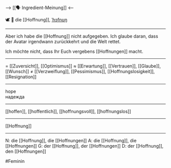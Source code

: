 --> [[🗣️ Ingredient-Meinung]] <--

🕊️ 🔴 die [[Hoffnung]], [ˈhɔfnʊŋ](https://youglish.com/pronounce/Hoffnung/german)

---
Aber ich habe die [[Hoffnung]] nicht aufgegeben. Ich glaube daran, dass der Avatar irgendwann zurückkehrt und die Welt rettet.

Ich möchte nicht, dass Ihr Euch vergebens [[Hoffnungen]] macht.

---
= [[Zuversicht]], [[Optimismus]]
≈ [[Erwartung]], [[Vertrauen]], [[Glaube]], [[Wunsch]]
≠ [[Verzweiflung]], [[Pessimismus]], [[Hoffnungslosigkeit]], [[Resignation]]

---
hope  
надежда

---
[[hoffen]], [[hoffentlich]], [[hoffnungsvoll]], [[hoffnungslos]]

---
[[Hoffnung]]


---
N: die [[Hoffnung]], die [[Hoffnungen]]
A: die [[Hoffnung]], die [[Hoffnungen]]
G: der [[Hoffnung]], der [[Hoffnungen]]
D: der [[Hoffnung]], den [[Hoffnungen]]

#Feminin 